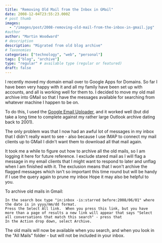 ```yaml
---
title: "Removing Old Mail from the Inbox in GMail"
date: 2008-12-04T23:55:23.000Z
# post thumb
images:
  - "/images/post/2008-removing-old-mail-from-the-inbox-in-gmail.jpg"
#author
author: "Martin Woodward"
# description
description: "Migrated from old blog archive"
# Taxonomies
categories: ["technology", "web", "personal"]
tags: ["blog", "archive"]
type: "regular" # available type (regular or featured)
draft: false
---
```

I recently moved my domain email over to Google Apps for Domains.  So far I have been very happy with it and all my family have been set up with accounts, and all is working well for them to.  I decided to move my old mail archive into GMail so that I have the messages available for searching from whatever machine I happen to be on.

To do this, I used the [Google Email Uploader](http://mail.google.com/mail/help/email_uploader.html), and it worked well (but did take a long time to complete against my rather large Outlook archive dating back to 2001).

The only problem was that I now had an awful lot of messages in my inbox that I didn't really want to see - also because I use IMAP to connect my mail clients up to GMail I didn't want them to download all that mail again.

It took me a while to figure out how to archive all the old mails, so I am logging it here for future reference. I exclude stared mail as I will flag a message in my email clients that I might want to respond to later and unflag when I am finished with it.  The exclusion means that I won't archive the flagged messages which isn't so important this time round but will be handy if I use the query again to prune my inbox  Hope it may also be helpful to you.

To archive old mails in Gmail:

	In the search box type "in:inbox -is:starred before:2008/06/01" where the date is in yyyy/mm/dd format.
	Press the Select All link.  When you press this link, but you have more than a page of results a new link will appear that says "Select all conversations that match this search" - press that
	In the Action drop down, select Archive.

The old mails will now be available when you search, and when you look in the "All Mails" folder - but will not be included in your inbox.